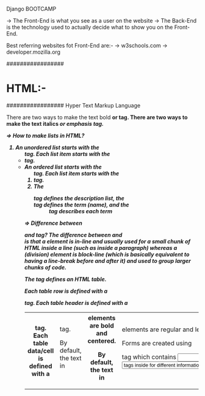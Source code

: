Django BOOTCAMP

-> The Front-End is what you see as a user on the website
-> The Back-End is the technology used to actually decide what to show you on the Front-End.

Best referring websites fot Front-End are:-
-> w3schools.com
-> developer.mozilla.org

#################
# HTML:-        #
#################
Hyper Text Markup Language

There are two ways to make the text bold <b> or <strong> tag.
There are two ways to make the text italics <i> or <em> emphasis tag.

=> How to make lists in HTML?
1. An unordered list starts with the <ul> tag. Each list item starts with the <li> tag.
2. An ordered list starts with the <ol> tag. Each list item starts with the <li> tag.
3. The <dl> tag defines the description list, the <dt> tag defines the term (name), and the <dd> tag describes each term

=> Difference between <div> and <span> tag?
The difference between <span> and <div> is that a <span> element is in-line and usually used for a small chunk of HTML inside a line (such as inside a paragraph) whereas a <div> (division) element is block-line (which is basically equivalent to having a line-break before and after it) and used to group larger chunks of code.

The <table> tag defines an HTML table.

Each table row is defined with a <tr> tag. Each table header is defined with a <th> tag. Each table data/cell is defined with a <td> tag.

By default, the text in <th> elements are bold and centered.

By default, the text in <td> elements are regular and left-aligned.


Forms are created using <form> tag which contains <input>,<label>,<select>, <option> tags inside for different information.
For more on forms and HTML check out:- w3schools.com

####################################
# CSS:-
####################################
Cascading Style Sheet

https://www.w3schools.com/css/css_intro.asp

css file is linked with html page via <link> tag.

selected tag{
        property: value;
}

In CSS classes are represented using . and id's are represented using #
Eg. .firstclass{
           color: red;
           }

#firstid{
       color: red;
       }

*(asterisk) is used for selecting every element on the page.

Specificity defines the hierarchy of CSS styling, and what type of tags overrule others.

Fonts:- There are several fonts available in CSS but we can use other font families also which are  not present in our system

1em = 16px

cssfontstack.com is the best link for different font styles.

The order of margin, padding, border is always:- top, right, bottom, left

coolors.co is used for color palettes.

#################################
# BOOTSTRAP:-
#################################

It contains 12 columns and infnite rows.
Most important framework of front-end development

=> Framework
          - Inversion of Control
          - Default Behavior
          - Extensibility
          - Non-modifiable Framework Code

A key feature of Bootstrap are its default classes

Jumbotron is a lightweight, flexible component that can optionally extend the entire viewport to showcase key content on your site.

Navbars are navigational bars that you will often see on the top of a website

The grid system provides the core mechanism by which using Bootstrap allows websites to look good across multiple devices of multiple screen sizes.

The grid system call will make use of the class='row'
Inside of a row class, we then have the following format:
-> col-ScreenSize-NumberOfColumns

##################################
# JAVASCRIPT:-
##################################

Javascript support is built directly into modern web browsers.
We can run Jvascript directly into the browser console, or as a full .js script connected to an HTML file.

Javascript is a full programming language, meaning unlike HTML or CSS is supports things such as arrays, loops and general logic.

Commenting in Javascript is done by using //

There is no distinction between int, float, negative .... all are treated as numbers.

clear() is used to clear the console.
+ is used to concatenate two strings.
.length is used to check the length of the string.
\n starts a new line.
\t gives a tab.
\" gives a quote in quotes.
var varName = value; is the basic format for declaring and initialising variable using var keyword.
undefined is the state between declaration and initialisation.

alert() is used for creating pop-up on browser page.
console.log() is used for printing out statement or values in JavaScript
prompt() is used to give input to the variable

If you want to check the equality in string and a number then use ===

JavaScript has three types of For Loops:
-> For - loops through a number of times
-> For/In - loops through a JS object
-> For/of - used with arrays

-> num = num +1
-> num +=1
-> num++
these three are all the same

Functions in JavaScript:-
They allow us to easily reuse code more than once and not constantly repeat ourselves.
function keyword is used to create functions.
Scope in JavaScript refers to the current context of code, which determines the accessibility of variables to JavaScript. The two types of scope are local and global: Global variables are those declared outside of a block. Local variables are those declared inside of a block.

Arrays in JavaScript:-
Arrays are mutable
Strings are immutable
array.pop() function is used to remove the last element of the array.
array.push function is used to add an item at the last of the array.

for of loop:-
for(a of array){
    console.log(a);
}  //basic structure of for of loop

forEach loop:-
array.forEach(function);   /?basic structure if forEach loop

splice() method is an inbuilt method in JavaScript which is used to modify the contents of an array by removing the existing elements and/or by adding new elements. Parameter: This method accepts many parameters some of them are described below: index: It is a required parameter.


Objects in JavaScript:
JS Objects are hash-tables, they store information in a key-value pair
When we loop over Objects in JS then they dont have any specific order of printing for key:value pairs.

Object methods are essentially functions that are inside of an object.
For a JS Objet, the **this** keyword is set to the object is called on.

The split() method is used to split a string into an array of substrings, and returns the new array.

**DOCUMENT OBJECT MODEL(DOM)**
The DOM will allow us to interface our JavaScript code to interact with HTML and CSS.
Browsers will contruct the DOM, which basically means storing all the HTML tags as JavaScript objects.
Here are some important document attributes:
-> document.URL -- This is the actual URL of the website-
-> document.body -- This is everything inside of the body
-> document.head -- This is everything in the head of the page
-> documnet.links -- These are all the links on the page

Then we also have methods we can use to grab HTML elements:

-> document.getElementById() -- Returns the element with the id
-> document.getElementsByClassName() -- Returns list of all elements belonging to a class
-> document.getElementsByTagName() -- Returns list of all elements with the tag
-> document.querySelector() -- Returns the first object matching the CSS style selector
-> document.querySelectorAll() -- Returns all objects matchin the CSS style selector

To Edit Styles, we've already seen we can use the .style tag. Now if we want to edit actual html or text or attributes we can use different methods. If you want to change the text,html content, or attributes you can use the following:

myvariable.textContent - This returns just the text
myvariable.innerHTML - This returns the actual html
myvariable.getAttribute() - This returns the original attribute
myvariable.setAttribute() - This allowed you to set an attribute

myvariable.addEventListener(event, func)
There are many possible events:-
-> clicks
-> Hovers
-> Double Clicks
-> Drags etc.

-> https://developer.mozilla.org/en-US/docs/Web/Events

"mouseover" and "mouseout" are the conditions for Hovering mouse.
"click" is used for click function.
"dblclik" is used for double click function.



**jQuery**
-> jQuery is a JavaScript library.
-> It is just a large single .js file that has many pre-built methods and objects that simplify your workflow.
-> Specifically interacting with the DOM and making HTTP requests(AJAX).

//jQuery
var divs = $('div');

//Vanilla
var divs = document.querySelectorAll('div');

//jQuery
$(el).css('border-width', '20px');

//Vanilla
el.style.borderWidth = '20px';

//jQuery
$(document).ready(function(){ //code });

//Vanilla
function ready(fn){
    if (document.readyState != 'loading'){
       fn();
      }else{
       document.addEventListener('DOMContentLoaded', fn);
       }

**code.jquery.com**

To make round buttons in CSS make border-radius: 50%;


############################################
**Back-End**
###########################################

**Python**

# Strings in Python:-
-> Strings in Python are used to hold text information and are indicated with the use of single or double quotes.

-> They are a sequence of characters, meaning they can be indexed using bracket notation.

string.upper() converts the whole string to Uppercase.
string.capitalize() converts the first letter capital in the string.
string.split() converts the multi word string string into list of words.


# Lists in Python:-
-> Lists are the arrays form of Python
-> Lists are mutable in nature.

list.append(["a","b"]) will append list in a list 
list.extend(["a","b"]) will extend the list further after.

list.pop() is used to remove the item from list and it always returns the removed item.

list.reverse() is used to reverse the order of list.
list.sort() the list in ascending order.

# Dictionaries in Python:-
-> Dictionaries are Python's version of Hash Tables
-> They allow us to create a "mapping" with key-value pairs.
-> They don't retain any order.

# Some Key Points:-
-> Tuples are immutable sequences.
-> Sets are unordered collections of unique elements.
-> Booleans are just True and False.

-> Functions in Python use def keyword.

def function(){
    """
    THis THE DOCSTRING
    """
    }

Python Scope follows the LEGB rule:-
-> Local
-> Enclosing Function Locals
-> Global
-> Built-in


* L: Local -- Names assigned in any way within a function (def or lambda), and not declared global in that function.

* E: (EFLs) -- Name in the locsl scope of any and all enclosing functions (def or lambda), from inner to outer.

* G: Global (module) -- Names assigned t the top-level of a module file, or declared global in a def within th file.
Effect of global keyword in the function is permanent.
return keyword also somewhat have same effect as global keyword.


* B: Built-in (Python) -- Names preassigned in the built-in names module:
                          ope, range, SyntaxError,...


# Object Oriented Programming

* Object Oriented Programming is a way to use Python to create our own objects.
* Methods are functions defined inside the body of a class they're used to perform operations.
* **Inheritance** is a way to form new classes using older classes that have already been defined that way.
* The newly formed classes are called derived classes and the classes that we derive from are called the base classes.

def __str__(self) is the method used for string representation.
def __len__(self) is the method used for length. 
def __del__(self) is the method used for deletion.

# Errors and Exceptions
* One way to open the file is by using open() function, it consists of two parameters, the first parameter contains the file name and the second parameter in the open() function dictates whether you are opening the file for just reading, just writing, or to do both.

* Errors detected during execution of the file are called exceptions.
* Use these keywords from getting errors:
-> try
-> except
-> Finally

try, except actually helps you do is handle errors and then continue on with your code.
finally key block of code will always be run regardless if there's an exception in the try code block.

# Regex
Regular Expressions allow us to search for patterns in Python strings.
http://regexcheatsheet.com/

-> * means 0 or more
-> ? means 0 and 1 time
-> + means 1 or more
-> ^ is used for exclusion

